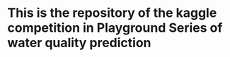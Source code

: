 # This is the repository of the kaggle competition in Playground Series of water quality prediction
